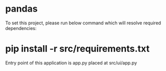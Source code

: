 # pandas

To set this project, please run below command which will resolve required dependencies:
# pip install -r src/requirements.txt

Entry point of this application is app.py placed at src/ui/app.py
